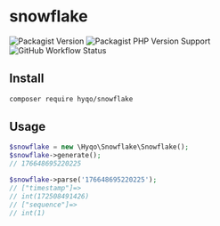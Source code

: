 # snowflake 
![Packagist Version](https://img.shields.io/packagist/v/hyqo/snowflake?style=flat-square)
![Packagist PHP Version Support](https://img.shields.io/packagist/php-v/hyqo/snowflake?style=flat-square)
![GitHub Workflow Status](https://img.shields.io/github/workflow/status/hyqo/snowflake/run-tests?style=flat-square)

## Install

```sh
composer require hyqo/snowflake
```

## Usage
```php
$snowflake = new \Hyqo\Snowflake\Snowflake();
$snowflake->generate(); 
// 176648695220225

$snowflake->parse('176648695220225'); 
// ["timestamp"]=> 
// int(172508491426)
// ["sequence"]=>
// int(1)
```
